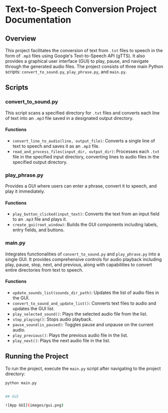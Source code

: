 # Text-to-Speech Conversion Project Documentation

## Overview

This project facilitates the conversion of text from `.txt` files to speech in the form of `.mp3` files using Google's Text-to-Speech API (gTTS). It also provides a graphical user interface (GUI) to play, pause, and navigate through the generated audio files. The project consists of three main Python scripts: `convert_to_sound.py`, `play_phrase.py`, and `main.py`.

## Scripts

### convert_to_sound.py

This script scans a specified directory for `.txt` files and converts each line of text into an `.mp3` file saved in a designated output directory.

#### Functions

- `convert_line_to_audio(line, output_file)`: Converts a single line of text to speech and saves it as an `.mp3` file.
- `read_and_process_files(input_dir, output_dir)`: Processes each `.txt` file in the specified input directory, converting lines to audio files in the specified output directory.

### play_phrase.py

Provides a GUI where users can enter a phrase, convert it to speech, and play it immediately.

#### Functions

- `play_button_clicked(input_text)`: Converts the text from an input field to an `.mp3` file and plays it.
- `create_gui(root_window)`: Builds the GUI components including labels, entry fields, and buttons.

### main.py

Integrates functionalities of `convert_to_sound.py` and `play_phrase.py` into a single GUI. It provides comprehensive controls for audio playback including play, pause, stop, next, and previous, along with capabilities to convert entire directories from text to speech.

#### Functions

- `update_sounds_list(sounds_dir_path)`: Updates the list of audio files in the GUI.
- `convert_to_sound_and_update_list()`: Converts text files to audio and updates the GUI list.
- `play_selected_sound()`: Plays the selected audio file from the list.
- `stop_playing()`: Stops audio playback.
- `pause_sound(is_paused)`: Toggles pause and unpause on the current audio.
- `play_previous()`: Plays the previous audio file in the list.
- `play_next()`: Plays the next audio file in the list.

## Running the Project

To run the project, execute the `main.py` script after navigating to the project directory:

```bash
python main.py


## GUI

![App GUI](images/gui.png)
